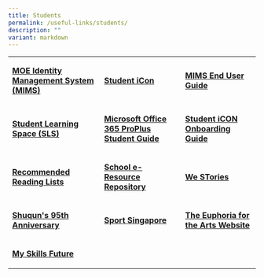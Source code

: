 ```yaml
---
title: Students
permalink: /useful-links/students/
description: ""
variant: markdown
---
```

<table>
<tbody>
<tr>
<td rowspan="1" colspan="1">
<p><strong><a href="https://idp.mims.moe.gov.sg/nidp/saml2/sso" rel="noopener noreferrer nofollow" target="_blank"><u>MOE Identity Management System (MIMS)</u></a></strong>
</p>
</td>
<td rowspan="1" colspan="1">
<p><strong><a href="https://workspace.google.com/dashboard" rel="noopener noreferrer nofollow" target="_blank">Student iCon</a></strong>
</p>
</td>
<td rowspan="1" colspan="1">
<p><strong><a href="2024_MIMS_Students_EndUser_Guide" rel="noopener" target="_blank">MIMS End User Guide</a></strong>
</p>
</td>
</tr>
<tr>
<td rowspan="1" colspan="1">
<p><strong><a href="https://vle.learning.moe.edu.sg/login" rel="noopener" target="_blank">Student Learning Space (SLS)</a></strong>
</p>
</td>
<td rowspan="1" colspan="1">
<p><strong><a href="/files/slides/Microsoft-Office-365-ProPlus-Apps-Student-Guide.pdf" rel="noopener" target="_blank">Microsoft Office 365 ProPlus Student Guide</a></strong>
</p>
</td>
<td rowspan="1" colspan="1">
<p><strong><a href="/files/slides/SQPS-Student-iCON-Onboarding-Guide.pdf" rel="noopener" target="_blank">Student iCON Onboarding Guide</a></strong>
</p>
</td>
</tr>
<tr>
<td rowspan="1" colspan="1">
<p><strong><a href="/files/Slides/Recommended-Reading-Lists.pdf" rel="noopener" target="_blank">Recommended Reading Lists</a></strong>
</p>
</td>
<td rowspan="1" colspan="1">
<p><strong><a href="https://schoolibrary.moe.edu.sg/eresourcespri/cgi-bin/spydus.exe/MSGTRN/WPAC/HOME" rel="noopener" target="_blank">School e-Resource Repository</a></strong>
</p>
</td>
<td rowspan="1" colspan="1">
<p><strong><a href="https://online.fliphtml5.com/obrr/qkde/#p=1" rel="noopener" target="_blank">We STories</a></strong>
</p>
</td>
</tr>
<tr>
<td rowspan="1" colspan="1">
<p><strong><a href="https://sites.google.com/moe.edu.sg/the-shuqun-story/home" rel="noopener" target="_blank">Shuqun's 95th Anniversary</a></strong>
</p>
</td>
<td rowspan="1" colspan="1">
<p><strong><a href="https://www.sportsingapore.gov.sg/" rel="noopener" target="_blank">Sport Singapore</a></strong>
</p>
</td>
<td rowspan="1" colspan="1">
<p><strong><a href="https://w7euphoria.edu.sg/" rel="noopener" target="_blank">The Euphoria for the Arts Website</a></strong>
</p>
</td>
</tr>
<tr>
<td rowspan="1" colspan="1">
<p><strong><a href="https://www.myskillsfuture.gov.sg/content/student/en/primary.html" rel="noopener" target="_blank">My Skills Future</a></strong>
</p>
</td>
<td rowspan="1" colspan="1">
<p>&nbsp;</p>
</td>
<td rowspan="1" colspan="1">
<p>&nbsp;</p>
</td>
</tr>
</tbody>
</table>
<p></p>